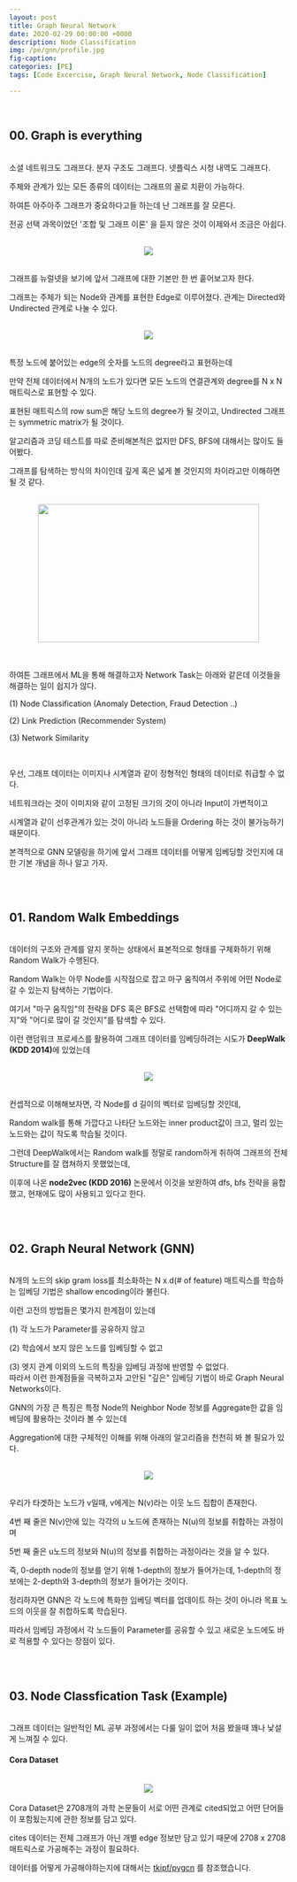```yaml
---
layout: post
title: Graph Neural Network
date: 2020-02-29 00:00:00 +0000
description: Node Classification
img: /pe/gnn/profile.jpg 
fig-caption:   
categories: [PE]
tags: [Code Excercise, Graph Neural Network, Node Classification]

---
```

<br/>
  
## 00. Graph is everything
<br/>
소셜 네트워크도 그래프다.  분자 구조도 그래프다. 넷플릭스 시청 내역도 그래프다. 

주체와 관계가 있는 모든 종류의 데이터는 그래프의 꼴로 치환이 가능하다.

하여튼 아주아주 그래프가 중요하다고들 하는데 난 그래프를 잘 모른다. 

전공 선택 과목이었던 '조합 및 그래프 이론' 을 듣지 않은 것이 이제와서 조금은 아쉽다.

<br/>
<center><img src="/assets/img/pe/gnn/gnnone.jpg"></center>
<br/>
  
그래프를 뉴럴넷을 보기에 앞서 그래프에 대한 기본만 한 번 훝어보고자 한다.  
  
그래프는 주체가 되는 Node와 관계를 표현한 Edge로 이루어졌다. 관계는 Directed와 Undirected 관계로 나눌 수 있다.  
  
<br/>
<center><img src="/assets/img/pe/gnn/gnntwo.jpg"></center>
<br/>
  
특정 노드에 붙어있는 edge의 숫자를 노드의 degree라고 표현하는데  
  
만약 전체 데이터에서 N개의 노드가 있다면 모든 노드의 연결관계와 degree를 N x N 매트릭스로 표현할 수 있다.  
  
표현된 매트릭스의 row sum은 해당 노드의 degree가 될 것이고, Undirected 그래프는 symmetric matrix가 될 것이다.  
  
알고리즘과 코딩 테스트를 따로 준비해본적은 없지만 DFS, BFS에 대해서는 많이도 들어봤다.  
  
그래프를 탐색하는 방식의 차이인데 깊게 혹은 넓게 볼 것인지의 차이라고만 이해하면 될 것 같다.  
  
<br/>
<center><img src="/assets/img/pe/gnn/gnnthree.jpg" width = "400" height = "250"></center>
<br/>

<br/>

하여튼 그래프에서 ML을 통해 해결하고자 Network Task는 아래와 같은데 이것들을 해결하는 일이 쉽지가 않다.  
  
(1) Node Classification (Anomaly Detection, Fraud Detection ..)  
  
(2) Link Prediction (Recommender System)  
  
(3) Network Similarity  
  
<br/>
  
우선, 그래프 데이터는 이미지나 시계열과 같이 정형적인 형태의 데이터로 취급할 수 없다.  
  
네트워크라는 것이 이미지와 같이 고정된 크기의 것이 아니라 Input이 가변적이고  
  
시계열과 같이 선후관계가 있는 것이 아니라 노드들을 Ordering 하는 것이 불가능하기 때문이다.  
  
본격적으로 GNN 모델링을 하기에 앞서 그래프 데이터를 어떻게 임베딩할 것인지에 대한 기본 개념을 하나 알고 가자.  
  
<br/>

<br/>

## 01.  Random Walk Embeddings  
<br/>
데이터의 구조와 관계를 알지 못하는 상태에서 표본적으로 형태를 구체화하기 위해 Random Walk가 수행된다.
  
Random Walk는 아무 Node를 시작점으로 잡고 마구 움직여서 주위에 어떤 Node로 갈 수 있는지 탐색하는 기법이다.  
  
여기서 "마구 움직임"의 전략을 DFS 혹은 BFS로 선택함에 따라 "어디까지 갈 수 있는지"와 "어디로 많이 갈 것인지"를 탐색할 수 있다.  
  
이런 랜덤워크 프로세스를 활용하여 그래프 데이터를 임베딩하려는 시도가 <b>DeepWalk (KDD 2014)</b>에 있었는데  
  
<br/>
<center><img src="/assets/img/pe/gnn/gnnfour.jpg"></center>
<br/>
  
컨셉적으로 이해해보자면, 각 Node를 d 길이의 벡터로 임베딩할 것인데,  
  
Random walk를 통해 가깝다고 나타단 노드와는 inner product값이 크고, 멀리 있는 노드와는 값이 작도록 학습될 것이다.  
    
그런데 DeepWalk에서는 Random walk를 정말로 random하게 취하여 그래프의 전체 Structure를 잘 캡쳐하지 못했었는데,  
  
이후에 나온 <b>node2vec (KDD 2016)</b> 논문에서 이것을 보완하여 dfs, bfs 전략을 융합했고, 현재에도 많이 사용되고 있다고 한다.  

<br/>

<br/>

## 02.  Graph Neural Network (GNN)
<br/>
N개의 노드의 skip gram loss를 최소화하는 N x d(# of feature) 매트릭스를 학습하는 임베딩 기법은 shallow encoding이라 불린다.  
  
이런 고전의 방법들은 몇가지 한계점이 있는데  
  
(1) 각 노드가 Parameter를 공유하지 않고  
  
(2) 학습에서 보지 않은 노드를 임베딩할 수 없고  
  
(3) 엣지 관계 이외의 노드의 특징을 임베딩 과정에 반영할 수 없었다.
<br/>
따라서 이런 한계점들을 극복하고자 고안된 "깊은" 임베딩 기법이 바로 Graph Neural Networks이다.  
  
GNN의 가장 큰 특징은 특정 Node의 Neighbor Node 정보를 Aggregate한 값을 임베딩에 활용하는 것이라 볼 수 있는데  
  
Aggregation에 대한 구체적인 이해를 위해 아래의 알고리즘을 천천히 봐 볼 필요가 있다.  
  
<br/>
<center><img src="/assets/img/pe/gnn/gnnfive.jpg"></center>
<br/>

우리가 타겟하는 노드가 v일때, v에게는 N(v)라는 이웃 노드 집합이 존재한다.  
  
4번 째 줄은 N(v)안에 있는 각각의 u 노드에 존재하는 N(u)의 정보를 취합하는 과정이며  
  
5번 째 줄은 u노드의 정보와 N(u)의 정보를 취합하는 과정이라는 것을 알 수 있다.  
  
즉, 0-depth node의 정보를 얻기 위해 1-depth의 정보가 들어가는데, 1-depth의 정보에는 2-depth와 3-depth의 정보가 들어가는 것이다.  
  
정리하자면 GNN은 각 노드에 특화한 임베딩 벡터를 업데이트 하는 것이 아니라 목표 노드의 이웃을 잘 취합하도록 학습된다.  
  
따라서 임베딩 과정에서 각 노드들이 Parameter를 공유할 수 있고 새로운 노드에도 바로 적용할 수 있다는 장점이 있다.  
 
<br/>

<br/>

## 03.  Node Classfication Task (Example)  
<br/>
그래프 데이터는 일반적인 ML 공부 과정에서는 다룰 일이 없어 처음 봤을때 꽤나 낯설게 느껴질 수 있다.  
  
#### Cora Dataset
<br/>
<center><img src="/assets/img/pe/gnn/gnnsix.jpg"></center>
<br/>
Cora Dataset은 2708개의 과학 논문들이 서로 어떤 관계로 cited되었고 어떤 단어들이 포함됬는지에 관한 정보를 담고 있다.  
  
cites 데이터는 전체 그래프가 아닌 개별 edge 정보만 담고 있기 때문에 2708 x 2708 매트릭스로 가공해주는 과정이 필요하다.  
  
데이터를 어떻게 가공해야하는지에 대해서는 [tkipf/pygcn](https://github.com/tkipf/pygcn/blob/master/pygcn/utils.py) 를 참조했습니다.  
  


  

  



